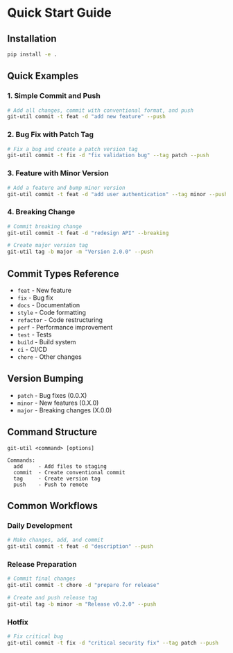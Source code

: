 # Quick Start Guide

## Installation

```bash
pip install -e .
```

## Quick Examples

### 1. Simple Commit and Push
```bash
# Add all changes, commit with conventional format, and push
git-util commit -t feat -d "add new feature" --push
```

### 2. Bug Fix with Patch Tag
```bash
# Fix a bug and create a patch version tag
git-util commit -t fix -d "fix validation bug" --tag patch --push
```

### 3. Feature with Minor Version
```bash
# Add a feature and bump minor version
git-util commit -t feat -d "add user authentication" --tag minor --push
```

### 4. Breaking Change
```bash
# Commit breaking change
git-util commit -t feat -d "redesign API" --breaking

# Create major version tag
git-util tag -b major -m "Version 2.0.0" --push
```

## Commit Types Reference

- `feat` - New feature
- `fix` - Bug fix
- `docs` - Documentation
- `style` - Code formatting
- `refactor` - Code restructuring
- `perf` - Performance improvement
- `test` - Tests
- `build` - Build system
- `ci` - CI/CD
- `chore` - Other changes

## Version Bumping

- `patch` - Bug fixes (0.0.X)
- `minor` - New features (0.X.0)
- `major` - Breaking changes (X.0.0)

## Command Structure

```
git-util <command> [options]

Commands:
  add     - Add files to staging
  commit  - Create conventional commit
  tag     - Create version tag
  push    - Push to remote
```

## Common Workflows

### Daily Development
```bash
# Make changes, add, and commit
git-util commit -t feat -d "description" --push
```

### Release Preparation
```bash
# Commit final changes
git-util commit -t chore -d "prepare for release"

# Create and push release tag
git-util tag -b minor -m "Release v0.2.0" --push
```

### Hotfix
```bash
# Fix critical bug
git-util commit -t fix -d "critical security fix" --tag patch --push
```
